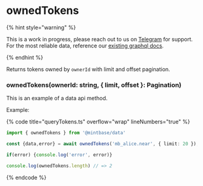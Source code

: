 # ownedTokens

{% hint style="warning" %}

This is a work in progress, please reach out to us on [Telegram](https://t.me/mintdev) for support.
For the most reliable data, reference our [existing graphql docs](https://docs.mintbase.io/dev/read-data/mintbase-graph).

{% endhint %}


Returns tokens owned by `ownerId` with limit and offset pagination.

### ownedTokens(ownerId: string, { limit, offset }: Pagination)

This is an example of a data api method.


Example:

{% code title="queryTokens.ts" overflow="wrap" lineNumbers="true" %}
```typescript
import { ownedTokens } from '@mintbase/data'

const {data,error} = await ownedTokens('mb_alice.near', { limit: 20 });

if(error) {console.log('error', error)}

console.log(ownedTokens.length) // => 2

```
{% endcode %}